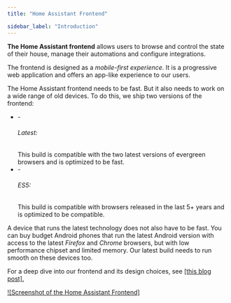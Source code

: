 ```yaml
---
title: "Home Assistant Frontend"

sidebar_label: "Introduction"
---
```


<p><strong>The Home Assistant frontend</strong> allows users to browse and control the state of their house, manage their automations and configure integrations.</p>

<p>The frontend is designed as a <em>mobile-first experience</em>. It is a progressive web application and offers an app-like experience to our users.</p>

</p>The Home Assistant frontend needs to be fast. But it also needs to work on a wide range of old devices. To do this, we ship two versions of the frontend:</p>
<ul>
  <li>
- <h6>Latest:</h6> This build is compatible with the two latest versions of evergreen browsers and is optimized to be fast.
  </li>
  <li>
- <h6>ES5:</h6> This build is compatible with browsers released in the last 5+ years and is optimized to be compatible.
  </li>
  </ul>

A device that runs the latest technology does not also have to be fast. You can buy budget Android phones that run the latest Android version with access to the latest <em>Firefox</em> and <em>Chrome</em> browsers, but with low performance chipset and limited memory. Our latest build needs to run smooth on these devices too.

For a deep dive into our frontend and its design choices, see <a href="(/blog/2019/05/22/internet-of-things-and-the-modern-web)">[this blog post].</a>

<a href="(/img/en/frontend/frontend-hero.png)">![Screenshot of the Home Assistant Frontend]</a>
